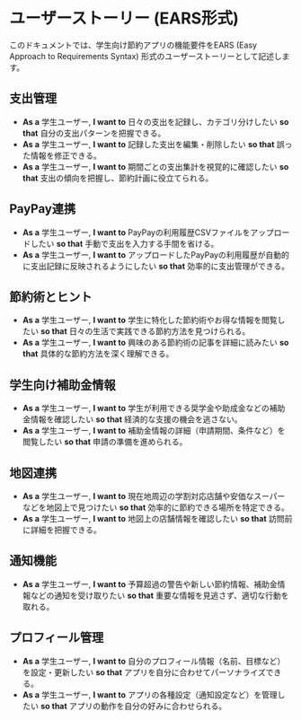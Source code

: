 # ユーザーストーリー (EARS形式)

このドキュメントでは、学生向け節約アプリの機能要件をEARS (Easy Approach to Requirements Syntax) 形式のユーザーストーリーとして記述します。

## 支出管理

*   **As a** 学生ユーザー, **I want to** 日々の支出を記録し、カテゴリ分けしたい **so that** 自分の支出パターンを把握できる。
*   **As a** 学生ユーザー, **I want to** 記録した支出を編集・削除したい **so that** 誤った情報を修正できる。
*   **As a** 学生ユーザー, **I want to** 期間ごとの支出集計を視覚的に確認したい **so that** 支出の傾向を把握し、節約計画に役立てられる。

## PayPay連携

*   **As a** 学生ユーザー, **I want to** PayPayの利用履歴CSVファイルをアップロードしたい **so that** 手動で支出を入力する手間を省ける。
*   **As a** 学生ユーザー, **I want to** アップロードしたPayPayの利用履歴が自動的に支出記録に反映されるようにしたい **so that** 効率的に支出管理ができる。

## 節約術とヒント

*   **As a** 学生ユーザー, **I want to** 学生に特化した節約術やお得な情報を閲覧したい **so that** 日々の生活で実践できる節約方法を見つけられる。
*   **As a** 学生ユーザー, **I want to** 興味のある節約術の記事を詳細に読みたい **so that** 具体的な節約方法を深く理解できる。

## 学生向け補助金情報

*   **As a** 学生ユーザー, **I want to** 学生が利用できる奨学金や助成金などの補助金情報を確認したい **so that** 経済的な支援の機会を逃さない。
*   **As a** 学生ユーザー, **I want to** 補助金情報の詳細（申請期間、条件など）を閲覧したい **so that** 申請の準備を進められる。

## 地図連携

*   **As a** 学生ユーザー, **I want to** 現在地周辺の学割対応店舗や安価なスーパーなどを地図上で見つけたい **so that** 効率的に節約できる場所を特定できる。
*   **As a** 学生ユーザー, **I want to** 地図上の店舗情報を確認したい **so that** 訪問前に詳細を把握できる。

## 通知機能

*   **As a** 学生ユーザー, **I want to** 予算超過の警告や新しい節約情報、補助金情報などの通知を受け取りたい **so that** 重要な情報を見逃さず、適切な行動を取れる。

## プロフィール管理

*   **As a** 学生ユーザー, **I want to** 自分のプロフィール情報（名前、目標など）を設定・更新したい **so that** アプリを自分に合わせてパーソナライズできる。
*   **As a** 学生ユーザー, **I want to** アプリの各種設定（通知設定など）を管理したい **so that** アプリの動作を自分の好みに合わせられる。
